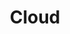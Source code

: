 ---
layout: default
title: Cloud
display: 1
all:
    -
      name: Amazon Web Services
      img: /images/partenariats/APN_Standard-Consulting-Partner.png
    -
      name: Google Cloud Platform
      img: /images/partenariats/GoogleCloud_Partner_Badge_150.png
    -
      name: Microsoft Azure
      img: /images/partenariats/cloud-azure.png
    -
      name: Openstack
      img: /images/partenariats/openstack.png
    -
      name: Cloudwatt
      img: /images/partenariats/opengraph.png
    -
      name: OVH
      img: /images/partenariats/ovh.png
---